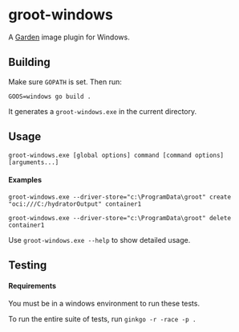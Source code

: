 # groot-windows

A [Garden](https://github.com/cloudfoundry/garden) image plugin for Windows.

## Building

Make sure `GOPATH` is set. Then run:

```
GOOS=windows go build .
```

It generates a `groot-windows.exe` in the current directory.

## Usage

```
groot-windows.exe [global options] command [command options] [arguments...]
```

#### Examples

```
groot-windows.exe --driver-store="c:\ProgramData\groot" create "oci:///C:/hydratorOutput" container1
```

```
groot-windows.exe --driver-store="c:\ProgramData\groot" delete container1
```

Use `groot-windows.exe --help` to show detailed usage.

## Testing

#### Requirements

You must be in a windows environment to run these tests.

To run the entire suite of tests, run `ginkgo -r -race -p .`
